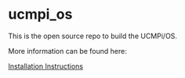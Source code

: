 # ucmpi_os

This is the open source repo to build the UCMPi/OS.

More information can be found here:

[Installation Instructions](https://github.com/alphawerk/ucmpi_os/blob/main/docs/README.md)

